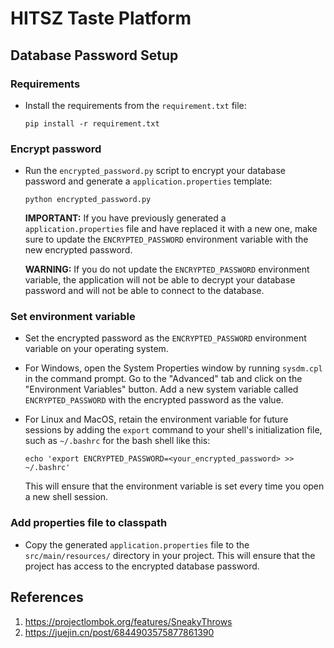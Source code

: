 # HITSZ Taste Platform

## Database Password Setup

### Requirements

- Install the requirements from the `requirement.txt` file:

    ```shell
    pip install -r requirement.txt
    ```

### Encrypt password

- Run the `encrypted_password.py` script to encrypt your database password and generate a `application.properties` template:

    ```shell
    python encrypted_password.py
    ```

  **IMPORTANT:** If you have previously generated a `application.properties` file and have replaced it with a new one, make sure to update the `ENCRYPTED_PASSWORD` environment variable with the new encrypted password.

  **WARNING:** If you do not update the `ENCRYPTED_PASSWORD` environment variable, the application will not be able to decrypt your database password and will not be able to connect to the database.

### Set environment variable

- Set the encrypted password as the `ENCRYPTED_PASSWORD` environment variable on your operating system.

- For Windows, open the System Properties window by running `sysdm.cpl` in the command prompt. Go to the "Advanced" tab and click on the "Environment Variables" button. Add a new system variable called `ENCRYPTED_PASSWORD` with the encrypted password as the value.

- For Linux and MacOS, retain the environment variable for future sessions by adding the `export` command to your shell's initialization file, such as `~/.bashrc` for the bash shell like this:

    ```shell
    echo 'export ENCRYPTED_PASSWORD=<your_encrypted_password> >> ~/.bashrc'
    ```

  This will ensure that the environment variable is set every time you open a new shell session.

### Add properties file to classpath

- Copy the generated `application.properties` file to the `src/main/resources/` directory in your project. This will ensure that the project has access to the encrypted database password.

## References

1. https://projectlombok.org/features/SneakyThrows
2. https://juejin.cn/post/6844903575877861390
